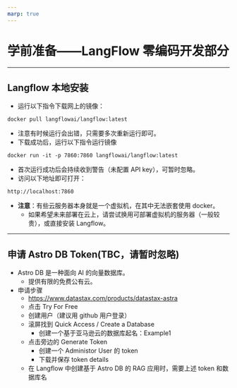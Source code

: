 ```yaml
---
marp: true
---
```


# 学前准备——LangFlow 零编码开发部分

---

## Langflow 本地安装

- 运行以下指令下载网上的镜像：

```
docker pull langflowai/langflow:latest
```

- 注意有时候运行会出错，只需要多次重新运行即可。
- 下载成功后，运行以下指令运行镜像

```
docker run -it -p 7860:7860 langflowai/langflow:latest
```

- 首次运行成功后会持续收到警告（未配置 API key），可暂时忽略。
- 访问以下地址即可打开：

```
http://localhost:7860
```

- **注意**：有些云服务器本身就是一个虚拟机，在其中无法嵌套使用 docker。
  - 如果希望未来部署在云上，请尝试换用可部署虚拟机的服务器（一般较贵），或直接安装 Langflow。

---

## 申请 Astro DB Token(TBC，请暂时忽略)

- Astro DB 是一种面向 AI 的向量数据库。
  - 提供有限的免费公有云。
- 申请步骤
  - https://www.datastax.com/products/datastax-astra
  - 点击 Try For Free
  - 创建用户（建议用 github 用户登录）
  - 滚屏找到 Quick Access / Create a Database
    - 创建一个基于亚马逊云的数据库起名：Example1
  - 点击旁边的 Generate Token
    - 创建一个 Administor User 的 token
    - 下载并保存 token details
  - 在 Langflow 中创建基于 Astro DB 的 RAG 应用时，需要上述 token 和数据库名
